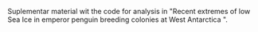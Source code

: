 Suplementar material wit the code for analysis in "Recent extremes of low Sea Ice in emperor penguin breeding colonies at West Antarctica ".
